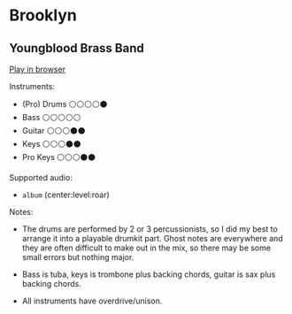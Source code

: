 # Brooklyn

## Youngblood Brass Band


[Play in browser](http://pages.cs.wisc.edu/~tolly/customs/?title=brooklyn&artist=youngblood-brass-band)

Instruments:

  * (Pro) Drums ⚪️⚪️⚪️⚪️⚫️
  * Bass ⚪️⚪️⚪️⚪️⚪️
  * Guitar ⚪️⚪️⚪️⚫️⚫️
  * Keys ⚪️⚪️⚪️⚫️⚫️
  * Pro Keys ⚪️⚪️⚪️⚫️⚫️

Supported audio:

  * `album` (center:level:roar)

Notes:

  * The drums are performed by 2 or 3 percussionists, so I did my best to arrange it into a playable drumkit part. Ghost notes are everywhere and they are often difficult to make out in the mix, so there may be some small errors but nothing major.

  * Bass is tuba, keys is trombone plus backing chords, guitar is sax plus backing chords.

  * All instruments have overdrive/unison.


